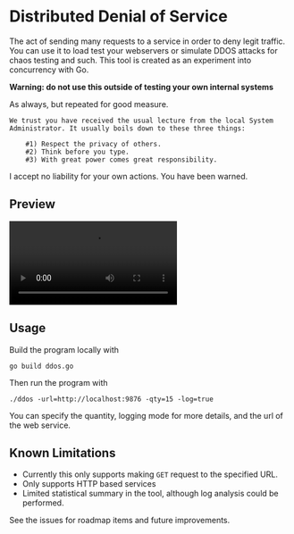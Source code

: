 # Distributed Denial of Service
The act of sending many requests to a service in order to deny legit traffic.
You can use it to load test your webservers or simulate DDOS attacks for chaos testing and such.
This tool is created as an experiment into concurrency with Go.

**Warning: do not use this outside of testing your own internal systems**

As always, but repeated for good measure.
```
We trust you have received the usual lecture from the local System
Administrator. It usually boils down to these three things:

    #1) Respect the privacy of others.
    #2) Think before you type.
    #3) With great power comes great responsibility.
```

I accept no liability for your own actions. You have been warned.

## Preview

![](https://raw.githubusercontent.com/nicholasericksen/poc-videos/raw/d4e42fd9b4e1164ad77d6a0795bc8376ae262ac4/videos/DDOS_Example.mov)

## Usage
Build the program locally with
```
go build ddos.go
```

Then run the program with 

```
./ddos -url=http://localhost:9876 -qty=15 -log=true
```

You can specify the quantity, logging mode for more details, and the url of the web service.

## Known Limitations
* Currently this only supports making `GET` request to the specified URL.
* Only supports HTTP based services
* Limited statistical summary in the tool, although log analysis could be performed.

See the issues for roadmap items and future improvements.
